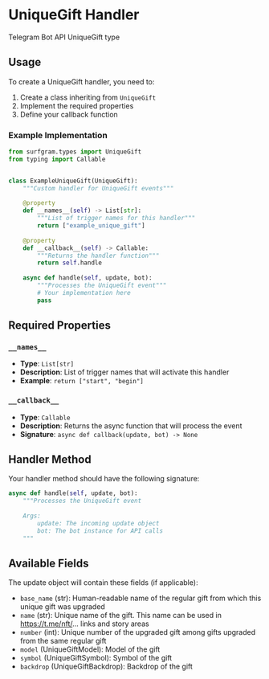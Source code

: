# UniqueGift Handler

Telegram Bot API UniqueGift type

## Usage

To create a UniqueGift handler, you need to:

1. Create a class inheriting from `UniqueGift`
2. Implement the required properties
3. Define your callback function

### Example Implementation

```python
from surfgram.types import UniqueGift
from typing import Callable


class ExampleUniqueGift(UniqueGift):
    """Custom handler for UniqueGift events"""
    
    @property
    def __names__(self) -> List[str]:
        """List of trigger names for this handler"""
        return ["example_unique_gift"]
    
    @property
    def __callback__(self) -> Callable:
        """Returns the handler function"""
        return self.handle
    
    async def handle(self, update, bot):
        """Processes the UniqueGift event"""
        # Your implementation here
        pass
```

## Required Properties

### `__names__`
- **Type**: `List[str]`
- **Description**: List of trigger names that will activate this handler
- **Example**: `return ["start", "begin"]`

### `__callback__`
- **Type**: `Callable`
- **Description**: Returns the async function that will process the event
- **Signature**: `async def callback(update, bot) -> None`

## Handler Method

Your handler method should have the following signature:

```python
async def handle(self, update, bot):
    """Processes the UniqueGift event
    
    Args:
        update: The incoming update object
        bot: The bot instance for API calls
    """
```

## Available Fields

The update object will contain these fields (if applicable):

- `base_name` (str): Human-readable name of the regular gift from which this unique gift was upgraded
- `name` (str): Unique name of the gift. This name can be used in https://t.me/nft/... links and story areas
- `number` (int): Unique number of the upgraded gift among gifts upgraded from the same regular gift
- `model` (UniqueGiftModel): Model of the gift
- `symbol` (UniqueGiftSymbol): Symbol of the gift
- `backdrop` (UniqueGiftBackdrop): Backdrop of the gift
